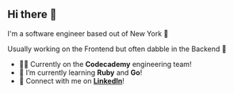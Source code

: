 ## Hi there 👋

I'm a software engineer based out of New York 🍎

Usually working on the Frontend but often dabble in the Backend 🥞

- 🧑‍💻 Currently on the **Codecademy** engineering team!
- 🌱 I’m currently learning **Ruby** and **Go**!
- 🔗 Connect with me on [**LinkedIn**](https://www.linkedin.com/in/juanxg/)!



<!--
**xendke/xendke** is a ✨ _special_ ✨ repository because its `README.md` (this file) appears on your GitHub profile.

Here are some ideas to get you started:

- 🔭 I’m currently working on ...
- 👯 I’m looking to collaborate on ...
- 🤔 I’m looking for help with ...
- 💬 Ask me about ...
- 📫 How to reach me: ...
- 😄 Pronouns: ...
- ⚡ Fun fact: ...
-->

